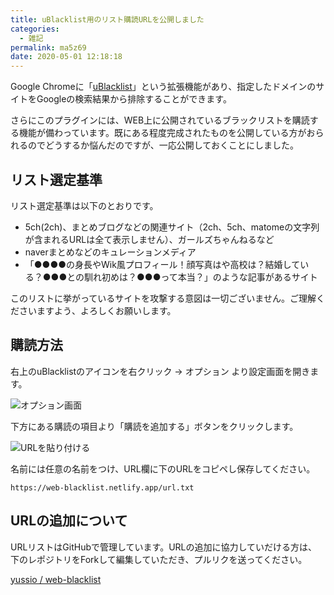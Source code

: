 ```yaml
---
title: uBlacklist用のリスト購読URLを公開しました
categories:
  - 雑記
permalink: ma5z69
date: 2020-05-01 12:18:18
---
```


Google Chromeに「[uBlacklist](https://chrome.google.com/webstore/detail/ublacklist/pncfbmialoiaghdehhbnbhkkgmjanfhe?hl=ja)」という拡張機能があり、指定したドメインのサイトをGoogleの検索結果から排除することができます。

さらにこのプラグインには、WEB上に公開されているブラックリストを購読する機能が備わっています。既にある程度完成されたものを公開している方がおられるのでどうするか悩んだのですが、一応公開しておくことにしました。


## リスト選定基準

リスト選定基準は以下のとおりです。

- 5ch(2ch)、まとめブログなどの関連サイト（2ch、5ch、matomeの文字列が含まれるURLは全て表示しません）、ガールズちゃんねるなど
- naverまとめなどのキュレーションメディア
- 「●●●●の身長やWik風プロフィール！顔写真はや高校は？結婚している？●●●との馴れ初めは？●●●って本当？」のような記事があるサイト

<div class="alert warning">このリストに挙がっているサイトを攻撃する意図は一切ございません。ご理解くださいますよう、よろしくお願いします。</div>


## 購読方法

右上のuBlacklistのアイコンを右クリック → オプション より設定画面を開きます。

![オプション画面](1.png)

下方にある購読の項目より「購読を追加する」ボタンをクリックします。

![URLを貼り付ける](2.png)

名前には任意の名前をつけ、URL欄に下のURLをコピペし保存してください。

```
https://web-blacklist.netlify.app/url.txt
```

## URLの追加について

URLリストはGitHubで管理しています。URLの追加に協力していだける方は、下のレポジトリをForkして編集していただき、プルリクを送ってください。

<a href="https://github.com/yussio/web-blacklist" class="card-link">yussio / web-blacklist</a>
